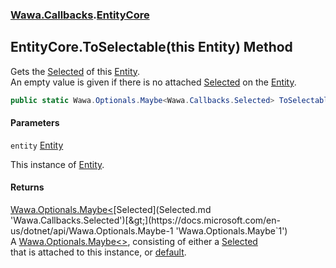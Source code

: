 ### [Wawa.Callbacks](Wawa.Callbacks.md 'Wawa.Callbacks').[EntityCore](EntityCore.md 'Wawa.Callbacks.EntityCore')

## EntityCore.ToSelectable(this Entity) Method

Gets the [Selected](Selected.md 'Wawa.Callbacks.Selected') of this [Entity](Entity.md 'Wawa.Callbacks.Entity').  
An empty value is given if there is no attached [Selected](Selected.md 'Wawa.Callbacks.Selected') on the [Entity](Entity.md 'Wawa.Callbacks.Entity').

```csharp
public static Wawa.Optionals.Maybe<Wawa.Callbacks.Selected> ToSelectable(this Wawa.Callbacks.Entity entity);
```
#### Parameters

<a name='Wawa.Callbacks.EntityCore.ToSelectable(thisWawa.Callbacks.Entity).entity'></a>

`entity` [Entity](Entity.md 'Wawa.Callbacks.Entity')

This instance of [Entity](Entity.md 'Wawa.Callbacks.Entity').

#### Returns
[Wawa.Optionals.Maybe&lt;](https://docs.microsoft.com/en-us/dotnet/api/Wawa.Optionals.Maybe-1 'Wawa.Optionals.Maybe`1')[Selected](Selected.md 'Wawa.Callbacks.Selected')[&gt;](https://docs.microsoft.com/en-us/dotnet/api/Wawa.Optionals.Maybe-1 'Wawa.Optionals.Maybe`1')  
A [Wawa.Optionals.Maybe&lt;&gt;](https://docs.microsoft.com/en-us/dotnet/api/Wawa.Optionals.Maybe-1 'Wawa.Optionals.Maybe`1'), consisting of either a [Selected](Selected.md 'Wawa.Callbacks.Selected')  
that is attached to this instance, or [default](https://docs.microsoft.com/en-us/dotnet/csharp/language-reference/keywords/default 'https://docs.microsoft.com/en-us/dotnet/csharp/language-reference/keywords/default').